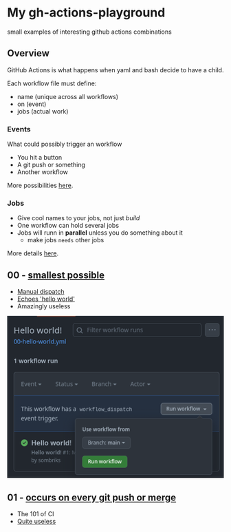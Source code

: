 # My gh-actions-playground

small examples of interesting github actions combinations

## Overview

GitHub Actions is what happens when yaml and bash decide to have a child.

Each workflow file must define:

- name (unique across all workflows)
- on (event)
- jobs (actual work)

### Events

What could possibly trigger an workflow

- You hit a button
- A git push or something
- Another workflow

More possibilities [here](https://docs.github.com/en/actions/using-workflows/events-that-trigger-workflows).

### Jobs

- Give cool names to your jobs, not just _build_
- One workflow can hold several jobs
- Jobs will runn in **parallel** unless you do something about it
  - make jobs `needs` other jobs

More details [here](https://docs.github.com/en/actions/using-jobs/using-conditions-to-control-job-execution).

## 00 - [smallest possible](.github/workflows/00-hello-world.yml)

- [Manual dispatch](https://github.com/sombriks/gh-actions-playground/actions/workflows/00-hello-world.yml)
- [Echoes 'hello world'](https://github.com/sombriks/gh-actions-playground/actions/runs/7162121699/job/19498652966#step:2:5)
- Amazingly useless

![image-manual-dispatch.png](imgs/image-manual-dispatch.png)

## 01 - [occurs on every git push or merge](.github/workflows/01-it-happens-on-push.yml)

- The 101 of CI
- [Quite useless](https://github.com/sombriks/gh-actions-playground/actions/runs/7162222469/job/19498893130#step:2:5)

